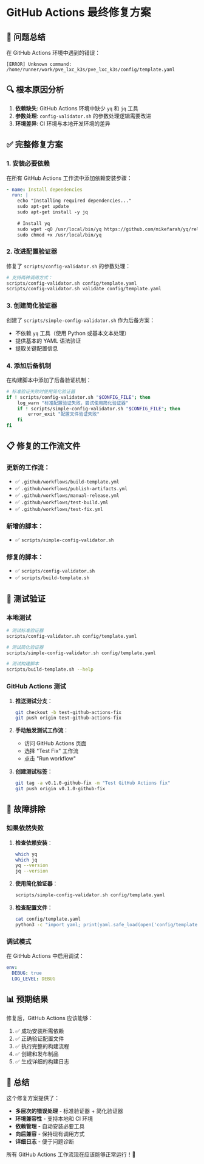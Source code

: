 # GitHub Actions 最终修复方案

## 🎯 问题总结

在 GitHub Actions 环境中遇到的错误：
```
[ERROR] Unknown command: /home/runner/work/pve_lxc_k3s/pve_lxc_k3s/config/template.yaml
```

## 🔍 根本原因分析

1. **依赖缺失**: GitHub Actions 环境中缺少 `yq` 和 `jq` 工具
2. **参数处理**: `config-validator.sh` 的参数处理逻辑需要改进
3. **环境差异**: CI 环境与本地开发环境的差异

## ✅ 完整修复方案

### 1. 安装必要依赖

在所有 GitHub Actions 工作流中添加依赖安装步骤：

```yaml
- name: Install dependencies
  run: |
    echo "Installing required dependencies..."
    sudo apt-get update
    sudo apt-get install -y jq
    
    # Install yq
    sudo wget -qO /usr/local/bin/yq https://github.com/mikefarah/yq/releases/latest/download/yq_linux_amd64
    sudo chmod +x /usr/local/bin/yq
```

### 2. 改进配置验证器

修复了 `scripts/config-validator.sh` 的参数处理：

```bash
# 支持两种调用方式：
scripts/config-validator.sh config/template.yaml
scripts/config-validator.sh validate config/template.yaml
```

### 3. 创建简化验证器

创建了 `scripts/simple-config-validator.sh` 作为后备方案：

- 不依赖 `yq` 工具（使用 Python 或基本文本处理）
- 提供基本的 YAML 语法验证
- 提取关键配置信息

### 4. 添加后备机制

在构建脚本中添加了后备验证机制：

```bash
# 标准验证失败时使用简化验证器
if ! scripts/config-validator.sh "$CONFIG_FILE"; then
    log_warn "标准配置验证失败，尝试使用简化验证器"
    if ! scripts/simple-config-validator.sh "$CONFIG_FILE"; then
        error_exit "配置文件验证失败"
    fi
fi
```

## 📋 修复的工作流文件

### 更新的工作流：
- ✅ `.github/workflows/build-template.yml`
- ✅ `.github/workflows/publish-artifacts.yml`
- ✅ `.github/workflows/manual-release.yml`
- ✅ `.github/workflows/test-build.yml`
- ✅ `.github/workflows/test-fix.yml`

### 新增的脚本：
- ✅ `scripts/simple-config-validator.sh`

### 修复的脚本：
- ✅ `scripts/config-validator.sh`
- ✅ `scripts/build-template.sh`

## 🧪 测试验证

### 本地测试

```bash
# 测试标准验证器
scripts/config-validator.sh config/template.yaml

# 测试简化验证器
scripts/simple-config-validator.sh config/template.yaml

# 测试构建脚本
scripts/build-template.sh --help
```

### GitHub Actions 测试

1. **推送测试分支**：
   ```bash
   git checkout -b test-github-actions-fix
   git push origin test-github-actions-fix
   ```

2. **手动触发测试工作流**：
   - 访问 GitHub Actions 页面
   - 选择 "Test Fix" 工作流
   - 点击 "Run workflow"

3. **创建测试标签**：
   ```bash
   git tag -a v0.1.0-github-fix -m "Test GitHub Actions fix"
   git push origin v0.1.0-github-fix
   ```

## 🔧 故障排除

### 如果依然失败

1. **检查依赖安装**：
   ```bash
   which yq
   which jq
   yq --version
   jq --version
   ```

2. **使用简化验证器**：
   ```bash
   scripts/simple-config-validator.sh config/template.yaml
   ```

3. **检查配置文件**：
   ```bash
   cat config/template.yaml
   python3 -c "import yaml; print(yaml.safe_load(open('config/template.yaml')))"
   ```

### 调试模式

在 GitHub Actions 中启用调试：

```yaml
env:
  DEBUG: true
  LOG_LEVEL: DEBUG
```

## 📊 预期结果

修复后，GitHub Actions 应该能够：

1. ✅ 成功安装所需依赖
2. ✅ 正确验证配置文件
3. ✅ 执行完整的构建流程
4. ✅ 创建和发布制品
5. ✅ 生成详细的构建日志

## 🎉 总结

这个修复方案提供了：

- **多层次的错误处理** - 标准验证器 + 简化验证器
- **环境兼容性** - 支持本地和 CI 环境
- **依赖管理** - 自动安装必要工具
- **向后兼容** - 保持现有调用方式
- **详细日志** - 便于问题诊断

所有 GitHub Actions 工作流现在应该能够正常运行！🚀